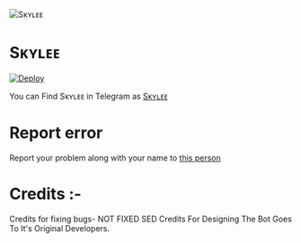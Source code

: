 ![Sᴋʏʟᴇᴇ](https://mcdn.wallpapersafari.com/medium/98/27/oxvS0a.jpg)

# Sᴋʏʟᴇᴇ

[![Deploy](https://www.herokucdn.com/deploy/button.svg)](https://heroku.com/deploy?template=https://github.com/swatv3nub/Skylee)

You can Find Sᴋʏʟᴇᴇ in Telegram as [Sᴋʏʟᴇᴇ](https://t.me/SkyleeRobot)

# Report error
Report your problem along with your name to [this person](https://t.me/TheFSociety2_0)

# Credits :-

Credits for fixing bugs- NOT FIXED SED
Credits For Designing The Bot Goes To It's Original Developers.
